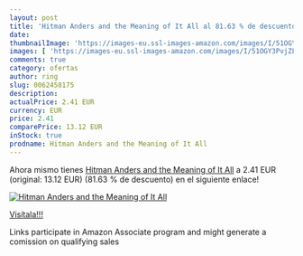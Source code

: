```yaml
---
layout: post
title: 'Hitman Anders and the Meaning of It All al 81.63 % de descuento'
date: 
thumbnailImage: 'https://images-eu.ssl-images-amazon.com/images/I/51OGY3PvjZL._SL200_.jpg'
images: [ 'https://images-eu.ssl-images-amazon.com/images/I/51OGY3PvjZL._SL200_.jpg' ]
comments: true
category: ofertas
author: ring
slug: 0062458175
description:
actualPrice: 2.41 EUR
currency: EUR
price: 2.41
comparePrice: 13.12 EUR
inStock: true
prodname: Hitman Anders and the Meaning of It All
---
```


Ahora mismo tienes [Hitman Anders and the Meaning of It All](https://www.amazon.es/dp/0062458175/?tag=tolees-21) a 2.41 EUR (original: 13.12 EUR) (81.63 %  de descuento) en el siguiente enlace!

[![Hitman Anders and the Meaning of It All](https://images-eu.ssl-images-amazon.com/images/I/51OGY3PvjZL._SL200_.jpg)](https://www.amazon.es/dp/0062458175/?tag=tolees-21)

[Visítala!!!](https://www.amazon.es/dp/0062458175/?tag=tolees-21)

Links participate in Amazon Associate program and might generate a comission on qualifying sales
